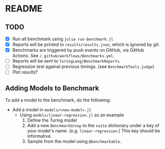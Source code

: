 # README

## TODO
- [X] Run all benchmark using `julia run-benchmark.jl`
- [X] Reports will be printed to `results/results.json`, which is ignored by git.
- [X] Benchmarks are triggered by push events on GitHub, via GitHub Actions.
      See `/.github/workflows/Benchmarks.yml`.
- [ ] Reports will be sent to `TuringLang/BenchmarkReports`.
- [ ] Regression test against previous timings. (see `BenchmarkTools.judge`)
- [ ] Plot results?

## Adding Models to Benchmark 
To add a model to the benchmark, do the following:

- Add a model in `models/<new-model>.jl`
   - Using `models/linear-regression.jl` as an example
       1. Define the Turing model
       2. Add a new `BenchmarkGroup` to the `suite` dictionary under a key of
          your model's name. (e.g. `linear-regression`.) This key should be
          informative.
       3. Sample from the model using `@benchmarkable`.
